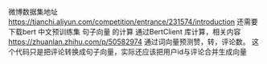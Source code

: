 微博数据集地址  https://tianchi.aliyun.com/competition/entrance/231574/introduction
还需要下载bert 中文预训练集
句子向量 的计算 通过BertClient 库计算，相关内容 https://zhuanlan.zhihu.com/p/50582974
通过词向量预测赞，转，评论数。
这个代码只是把评论转换成句子向量，实际还应该把用户id与评论合并生成向量
